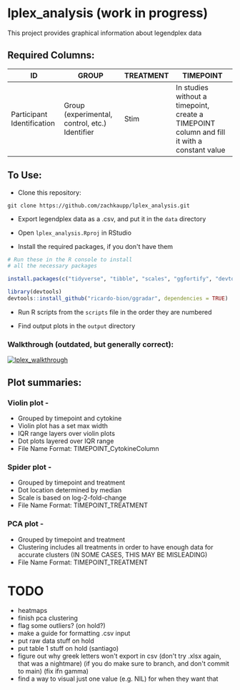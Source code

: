 # lplex_analysis (work in progress)

This project provides graphical information about legendplex data

## Required Columns:
| ID                         | GROUP                                          | TREATMENT | TIMEPOINT                                                                                   |
|----------------------------|------------------------------------------------|-----------|---------------------------------------------------------------------------------------------|
| Participant Identification | Group (experimental, control, etc.) Identifier | Stim      | In studies without a timepoint, create a TIMEPOINT column and fill it with a constant value |

## To Use:

- Clone this repository:
```
git clone https://github.com/zachkaupp/lplex_analysis.git
```

- Export legendplex data as a .csv, and put it in the `data` directory

- Open `lplex_analysis.Rproj` in RStudio

- Install the required packages, if you don't have them
```r
# Run these in the R console to install
# all the necessary packages

install.packages(c("tidyverse", "tibble", "scales", "ggfortify", "devtools", "cluster", "crayon", "glue"))

library(devtools)
devtools::install_github("ricardo-bion/ggradar", dependencies = TRUE)
```

- Run R scripts from the `scripts` file in the order they are numbered

- Find output plots in the `output` directory

### Walkthrough (outdated, but generally correct):
[![lplex_walkthrough](http://img.youtube.com/vi/Aqx3z4Fg1aw/0.jpg)](http://www.youtube.com/watch?v=Aqx3z4Fg1aw)

## Plot summaries:
### Violin plot -
- Grouped by timepoint and cytokine
- Violin plot has a set max width
- IQR range layers over violin plots
- Dot plots layered over IQR range
- File Name Format: TIMEPOINT_CytokineColumn

### Spider plot -
- Grouped by timepoint and treatment
- Dot location determined by median
- Scale is based on log-2-fold-change
- File Name Format: TIMEPOINT_TREATMENT

### PCA plot -
- Grouped by timepoint and treatment
- Clustering includes all treatments in order to have enough data for accurate clusters (IN SOME CASES, THIS MAY BE MISLEADING)
- File Name Format: TIMEPOINT_TREATMENT

# TODO
- heatmaps
- finish pca clustering
- flag some outliers? (on hold?)
- make a guide for formatting .csv input
- put raw data stuff on hold
- put table 1 stuff on hold (santiago)
- figure out why greek letters won't export in csv (don't try .xlsx again, that was a nightmare) (if you do make sure to branch, and don't commit to main) (fix ifn gamma)
- find a way to visual just one value (e.g. NIL) for when they want that
